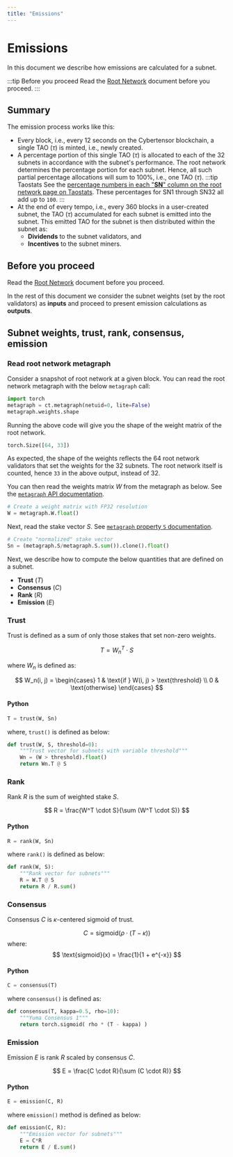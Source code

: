 ```yaml
---
title: "Emissions"
---
```


# Emissions

In this document we describe how emissions are calculated for a subnet. 

:::tip Before you proceed
Read the [Root Network](./root-network.md) document before you proceed.
:::

## Summary 

The emission process works like this:

- Every block, i.e., every 12 seconds on the Cybertensor blockchain, a single TAO ($\tau$) is minted, i.e., newly created.
- A percentage portion of this single TAO ($\tau$) is allocated to each of the 32 subnets in accordance with the subnet's performance. The root network determines the percentage portion for each subnet. Hence, all such partial percentage allocations will sum to 100%, i.e., one TAO ($\tau$). 
    :::tip Taostats
    See the [percentage numbers in each "**SN**" column on the root network page on Taostats](https://taostats.io/subnets/netuid-0/). These percentages for SN1 through SN32 all add up to `100`. 
    :::
- At the end of every tempo, i.e., every 360 blocks in a user-created subnet, the TAO ($\tau$) accumulated for each subnet is emitted into the subnet. This emitted TAO for the subnet is then distributed within the subnet as:
  - **Dividends** to the subnet validators, and 
  - **Incentives** to the subnet miners.

## Before you proceed

Read the [Root Network](./root-network.md) document before you proceed.

In the rest of this document we consider the subnet weights (set by the root validators) as **inputs** and proceed to present emission calculations as **outputs**. 

## Subnet weights, trust, rank, consensus, emission 

### Read root network metagraph

Consider a snapshot of root network at a given block. You can read the root network metagraph with the below `metagraph` call:

```python
import torch
metagraph = ct.metagraph(netuid=0, lite=False)
metagraph.weights.shape
```

Running the above code will give you the shape of the weight matrix of the root network.  

```python
torch.Size([64, 33])
```

As expected, the shape of the weights reflects the 64 root network validators that set the weights for the 32 subnets. The root network itself is counted, hence `33` in the above output, instead of 32.

You can then read the weights matrix $W$ from the metagraph as below. See the [`metagraph` API documentation](https://docs.spacepussy.ai/python-api/html/autoapi/bittensor/metagraph/index.html#bittensor.metagraph.metagraph.W).

```python
# Create a weight matrix with FP32 resolution
W = metagraph.W.float()
```

Next, read the stake vector $S$. See [`metagraph` property `S` documentation](https://docs.spacepussy.ai/python-api/html/autoapi/bittensor/metagraph/index.html#bittensor.metagraph.metagraph.S).

```python
# Create "normalized" stake vector
Sn = (metagraph.S/metagraph.S.sum()).clone().float()
```

Next, we describe how to compute the below quantities that are defined on a subnet.  

- **Trust** ($T$)
- **Consensus** ($C$)
- **Rank** ($R$)
- **Emission** ($E$)

### Trust

Trust is defined as a sum of only those stakes that set non-zero weights. 

$$
T = W_n^T \cdot S
$$

where $W_n$ is defined as:

$$
W_n(i, j) = \begin{cases} 
1 & \text{if } W(i, j) > \text{threshold} \\
0 & \text{otherwise} 
\end{cases}
$$

#### Python

```python
T = trust(W, Sn)
```
where, `trust()` is defined as below:

```python
def trust(W, S, threshold=0):
    """Trust vector for subnets with variable threshold"""
    Wn = (W > threshold).float()
    return Wn.T @ S
```

### Rank

Rank $R$ is the sum of weighted stake $S$.

$$
R = \frac{W^T \cdot S}{\sum (W^T \cdot S)}
$$

#### Python

```python
R = rank(W, Sn)
```
where `rank()` is defined as below:

```python
def rank(W, S):
    """Rank vector for subnets"""
    R = W.T @ S
    return R / R.sum()
```

### Consensus

Consensus $C$ is $\kappa$-centered sigmoid of trust. 

$$
C = \text{sigmoid}(\rho \cdot (T - \kappa))
$$
where:
$$
\text{sigmoid}(x) = \frac{1}{1 + e^{-x}}
$$

#### Python

```python
C = consensus(T)
```
where `consensus()` is defined as:

```python
def consensus(T, kappa=0.5, rho=10):
    """Yuma Consensus 1"""
    return torch.sigmoid( rho * (T - kappa) )
```

### Emission

Emission $E$ is rank $R$ scaled by consensus $C$.

$$
E = \frac{C \cdot R}{\sum (C \cdot R)}
$$

#### Python

```python
E = emission(C, R)
```
where `emission()` method is defined as below:

```python
def emission(C, R):
    """Emission vector for subnets"""
    E = C*R
    return E / E.sum()
```